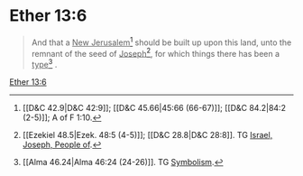 # Ether 13:6

> And that a <u>New Jerusalem</u>[^a] should be built up upon this land, unto the remnant of the seed of <u>Joseph</u>[^b], for which things there has been a <u>type</u>[^c] .

[Ether 13:6](https://www.churchofjesuschrist.org/study/scriptures/bofm/ether/13?lang=eng&id=p6#p6)


[^a]: [[D&C 42.9|D&C 42:9]]; [[D&C 45.66|45:66 (66-67)]]; [[D&C 84.2|84:2 (2-5)]]; A of F 1:10.
[^b]: [[Ezekiel 48.5|Ezek. 48:5 (4-5)]]; [[D&C 28.8|D&C 28:8]]. TG [Israel, Joseph, People of](https://www.churchofjesuschrist.org/study/scriptures/tg/israel-joseph-people-of?lang=eng).
[^c]: [[Alma 46.24|Alma 46:24 (24-26)]]. TG [Symbolism](https://www.churchofjesuschrist.org/study/scriptures/tg/symbolism?lang=eng).
